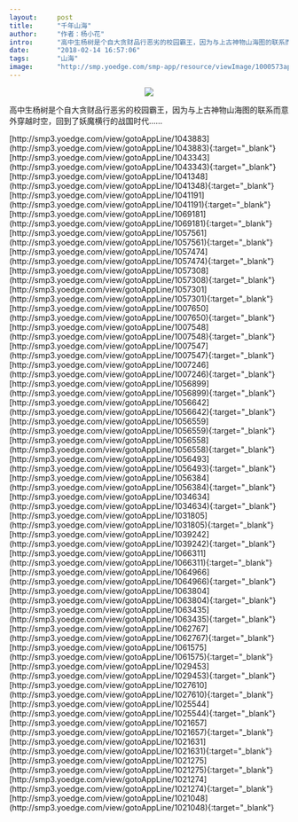 ```yaml
---
layout:     post
title:      "千年山海"
author:     "作者：杨小花"
intro:      "高中生杨树是个自大贪财品行恶劣的校园霸王，因为与上古神物山海图的联系而意外穿越时空，回到了妖魔横行的战国时代……"
date:       "2018-02-14 16:57:06"
tags:       "山海"
image:      "http://smp.yoedge.com/smp-app/resource/viewImage/1000573appline.png"
---
```

<div style="text-align: center">
<p><img src="http://smp.yoedge.com/smp-app/resource/viewImage/1000573appline.png"/></p>
</div>
<p class="post-meta">
<span>高中生杨树是个自大贪财品行恶劣的校园霸王，因为与上古神物山海图的联系而意外穿越时空，回到了妖魔横行的战国时代……</span>
</p>
[http://smp3.yoedge.com/view/gotoAppLine/1043883](http://smp3.yoedge.com/view/gotoAppLine/1043883){:target="_blank"}
[http://smp3.yoedge.com/view/gotoAppLine/1043343](http://smp3.yoedge.com/view/gotoAppLine/1043343){:target="_blank"}
[http://smp3.yoedge.com/view/gotoAppLine/1041348](http://smp3.yoedge.com/view/gotoAppLine/1041348){:target="_blank"}
[http://smp3.yoedge.com/view/gotoAppLine/1041191](http://smp3.yoedge.com/view/gotoAppLine/1041191){:target="_blank"}
[http://smp3.yoedge.com/view/gotoAppLine/1069181](http://smp3.yoedge.com/view/gotoAppLine/1069181){:target="_blank"}
[http://smp3.yoedge.com/view/gotoAppLine/1057561](http://smp3.yoedge.com/view/gotoAppLine/1057561){:target="_blank"}
[http://smp3.yoedge.com/view/gotoAppLine/1057474](http://smp3.yoedge.com/view/gotoAppLine/1057474){:target="_blank"}
[http://smp3.yoedge.com/view/gotoAppLine/1057308](http://smp3.yoedge.com/view/gotoAppLine/1057308){:target="_blank"}
[http://smp3.yoedge.com/view/gotoAppLine/1057301](http://smp3.yoedge.com/view/gotoAppLine/1057301){:target="_blank"}
[http://smp3.yoedge.com/view/gotoAppLine/1007650](http://smp3.yoedge.com/view/gotoAppLine/1007650){:target="_blank"}
[http://smp3.yoedge.com/view/gotoAppLine/1007548](http://smp3.yoedge.com/view/gotoAppLine/1007548){:target="_blank"}
[http://smp3.yoedge.com/view/gotoAppLine/1007547](http://smp3.yoedge.com/view/gotoAppLine/1007547){:target="_blank"}
[http://smp3.yoedge.com/view/gotoAppLine/1007246](http://smp3.yoedge.com/view/gotoAppLine/1007246){:target="_blank"}
[http://smp3.yoedge.com/view/gotoAppLine/1056899](http://smp3.yoedge.com/view/gotoAppLine/1056899){:target="_blank"}
[http://smp3.yoedge.com/view/gotoAppLine/1056642](http://smp3.yoedge.com/view/gotoAppLine/1056642){:target="_blank"}
[http://smp3.yoedge.com/view/gotoAppLine/1056559](http://smp3.yoedge.com/view/gotoAppLine/1056559){:target="_blank"}
[http://smp3.yoedge.com/view/gotoAppLine/1056558](http://smp3.yoedge.com/view/gotoAppLine/1056558){:target="_blank"}
[http://smp3.yoedge.com/view/gotoAppLine/1056493](http://smp3.yoedge.com/view/gotoAppLine/1056493){:target="_blank"}
[http://smp3.yoedge.com/view/gotoAppLine/1056384](http://smp3.yoedge.com/view/gotoAppLine/1056384){:target="_blank"}
[http://smp3.yoedge.com/view/gotoAppLine/1034634](http://smp3.yoedge.com/view/gotoAppLine/1034634){:target="_blank"}
[http://smp3.yoedge.com/view/gotoAppLine/1031805](http://smp3.yoedge.com/view/gotoAppLine/1031805){:target="_blank"}
[http://smp3.yoedge.com/view/gotoAppLine/1039242](http://smp3.yoedge.com/view/gotoAppLine/1039242){:target="_blank"}
[http://smp3.yoedge.com/view/gotoAppLine/1066311](http://smp3.yoedge.com/view/gotoAppLine/1066311){:target="_blank"}
[http://smp3.yoedge.com/view/gotoAppLine/1064966](http://smp3.yoedge.com/view/gotoAppLine/1064966){:target="_blank"}
[http://smp3.yoedge.com/view/gotoAppLine/1063804](http://smp3.yoedge.com/view/gotoAppLine/1063804){:target="_blank"}
[http://smp3.yoedge.com/view/gotoAppLine/1063435](http://smp3.yoedge.com/view/gotoAppLine/1063435){:target="_blank"}
[http://smp3.yoedge.com/view/gotoAppLine/1062767](http://smp3.yoedge.com/view/gotoAppLine/1062767){:target="_blank"}
[http://smp3.yoedge.com/view/gotoAppLine/1061575](http://smp3.yoedge.com/view/gotoAppLine/1061575){:target="_blank"}
[http://smp3.yoedge.com/view/gotoAppLine/1029453](http://smp3.yoedge.com/view/gotoAppLine/1029453){:target="_blank"}
[http://smp3.yoedge.com/view/gotoAppLine/1027610](http://smp3.yoedge.com/view/gotoAppLine/1027610){:target="_blank"}
[http://smp3.yoedge.com/view/gotoAppLine/1025544](http://smp3.yoedge.com/view/gotoAppLine/1025544){:target="_blank"}
[http://smp3.yoedge.com/view/gotoAppLine/1021657](http://smp3.yoedge.com/view/gotoAppLine/1021657){:target="_blank"}
[http://smp3.yoedge.com/view/gotoAppLine/1021631](http://smp3.yoedge.com/view/gotoAppLine/1021631){:target="_blank"}
[http://smp3.yoedge.com/view/gotoAppLine/1021275](http://smp3.yoedge.com/view/gotoAppLine/1021275){:target="_blank"}
[http://smp3.yoedge.com/view/gotoAppLine/1021274](http://smp3.yoedge.com/view/gotoAppLine/1021274){:target="_blank"}
[http://smp3.yoedge.com/view/gotoAppLine/1021048](http://smp3.yoedge.com/view/gotoAppLine/1021048){:target="_blank"}


